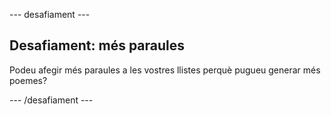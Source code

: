 \--- desafiament \---

## Desafiament: més paraules

Podeu afegir més paraules a les vostres llistes perquè pugueu generar més poemes?

\--- /desafiament \---